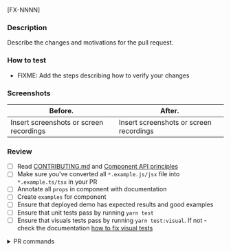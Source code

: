 [FX-NNNN]

### Description

Describe the changes and motivations for the pull request.

### How to test

- FIXME: Add the steps describing how to verify your changes

### Screenshots

| Before.                                 | After.                                  |
| --------------------------------------- | --------------------------------------- |
| Insert screenshots or screen recordings | Insert screenshots or screen recordings |

### Review

- [ ] Read [CONTRIBUTING.md](https://github.com/toptal/picasso/blob/master/CONTRIBUTING.md) and [Component API principles](https://github.com/toptal/picasso/blob/master/docs/api-principles.md)
- [ ] Make sure you've converted all `*.example.js/jsx` file into `*.example.ts/tsx` in your PR
- [ ] Annotate all `props` in component with documentation
- [ ] Create `examples` for component
- [ ] Ensure that deployed demo has expected results and good examples
- [ ] Ensure that unit tests pass by running `yarn test`
- [ ] Ensure that visuals tests pass by running `yarn test:visual`. If not - check the documentation [how to fix visual tests](https://github.com/toptal/picasso/blob/master/docs/contribution/visual-testing.md#fixing-broken-visual-tests-inside-a-pr)

<details>
<summary>PR commands</summary>
<br />

List of available commands:

- `@toptal-bot run all` - Run whole pipeline
- `@toptal-bot run danger` - Danger checks
- `@toptal-bot run lint` - Run linter
- `@toptal-bot run test` - Run jest
- `@toptal-bot run build` - Check build
- `@toptal-bot run test:visual` or `@toptal-bot run visual` - Run visual tests
- `@toptal-bot run deploy:documentation` - Deploy documentation

</details>
